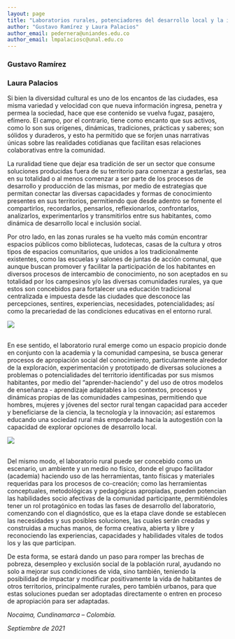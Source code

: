 ```yaml
---
layout: page
title: "Laboratorios rurales, potenciadores del desarrollo local y la inclusión social"
author: "Gustavo Ramírez y Laura Palacios"
author_email: pedernera@uniandes.edu.co
author_email: lmpalaciosc@unal.edu.co
---
```


### Gustavo Ramírez

[<i class="far fa-envelope"></i>](mailto:pedernera@uniandes.edu.co) 

### Laura Palacios

[<i class="far fa-envelope"></i>](mailto:lmpalaciosc@unal.edu.co)

Si bien la diversidad cultural es uno de los encantos de las ciudades, esa misma variedad y velocidad con que nueva información ingresa, penetra y permea la sociedad, hace que ese contenido se vuelva fugaz, pasajero, efímero. El campo, por el contrario, tiene como encanto que sus activos, como lo son sus orígenes, dinámicas, tradiciones, prácticas y saberes; son sólidos y duraderos, y esto ha permitido que se forjen unas narrativas únicas sobre las realidades cotidianas que facilitan esas relaciones colaborativas entre la comunidad. 

La ruralidad tiene que dejar esa tradición de ser un sector que consume soluciones producidas fuera de su territorio para comenzar a gestarlas, sea en su totalidad o al menos comenzar a ser parte de los procesos de desarrollo y producción de las mismas, por medio de estrategias que permitan conectar las diversas capacidades y formas de conocimiento presentes en sus territorios, permitiendo que desde adentro se fomente el compartirlos, recordarlos, pensarlos, reflexionarlos, confrontarlos, analizarlos, experimentarlos y transmitirlos entre sus habitantes, como dinámica de desarrollo local e inclusión social.

Por otro lado, en las zonas rurales se ha vuelto más común encontrar espacios públicos como bibliotecas, ludotecas, casas de la cultura y otros tipos de espacios comunitarios, que unidos a los tradicionalmente existentes, como las escuelas y salones de juntas de acción comunal, que aunque buscan promover y facilitar la participación de los habitantes en diversos procesos de intercambio de conocimiento, no son aceptados en su totalidad por los campesinos y/o las diversas comunidades rurales, ya que estos son concebidos para fortalecer una educación tradicional centralizada e impuesta desde las ciudades que desconoce las percepciones, sentires, experiencias, necesidades, potencialidades; así como la precariedad de las condiciones educativas en el entorno rural. 

<div class="row aln-center">
    <img src="{{site.baseurl}}/images/Txt LabRural Nocaima 1.jpg">
</div>
<br>

En ese sentido, el laboratorio rural emerge como un espacio propicio donde en conjunto con la academia y la comunidad campesina, se busca generar procesos de apropiación social del conocimiento, particularmente alrededor de la exploración, experimentación y prototipado de diversas soluciones a problemas o potencialidades del territorio identificadas por sus mismos habitantes, por medio del “aprender-haciendo” y del uso de otros modelos de enseñanza - aprendizaje adaptables a los contextos, procesos y dinámicas propias de las comunidades campesinas, permitiendo que hombres, mujeres y jóvenes del sector rural tengan capacidad para acceder y beneficiarse de la ciencia, la tecnología y la innovación; así estaremos educando una sociedad rural más empoderada hacia la autogestión con la capacidad de explorar opciones de desarrollo local.

<div class="row aln-center">
    <img src="{{site.baseurl}}/images/Txt LabRural Nocaima 2.jpg">
</div>
<br>

Del mismo modo, el laboratorio rural puede ser concebido como un escenario, un ambiente y un medio no físico, donde el grupo facilitador (academia) haciendo uso de las herramientas, tanto físicas y materiales requeridas para los procesos de co-creación; como las herramientas conceptuales, metodológicas y pedagógicas apropiadas, pueden potencian las habilidades socio afectivas de la comunidad participante, permitiéndoles tener un rol protagónico en todas las fases de desarrollo del laboratorio, comenzando con el diagnóstico, que es la etapa clave donde se establecen las necesidades y sus posibles soluciones, las cuales serán creadas y construidas a muchas manos, de forma creativa, abierta y libre y reconociendo las experiencias, capacidades y habilidades vitales de todos los y las que participan. 

De esta forma, se estará dando un paso para romper las brechas de pobreza, desempleo y exclusión social de la población rural, ayudando no solo a mejorar sus condiciones de vida, sino también, teniendo la posibilidad de impactar y modificar positivamente la vida de habitantes de otros territorios, principalmente rurales, pero también urbanos, para que estas soluciones puedan ser adoptadas directamente o entren en proceso de apropiación para ser adaptadas.

_Nocaima, Cundinamarca – Colombia._

_Septiembre de 2021_
